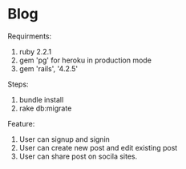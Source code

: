 # Blog

Requirments:
 
1. ruby 2.2.1 
2. gem 'pg' for heroku in production mode
3. gem 'rails', '4.2.5'


Steps:

1. bundle install
2. rake db:migrate


Feature:

1. User can signup and signin
2. User can create new post and edit existing post
3. User can share post on socila sites.
